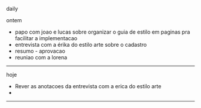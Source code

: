 daily

ontem

- papo com joao e lucas sobre organizar o guia de estilo em paginas pra facilitar a implementacao
- entrevista com a érika do estilo arte sobre o cadastro
- resumo - aprovacao
- reuniao com a lorena


---

hoje

- Rever as anotacoes da entrevista com a erica do estilo arte
- 


---